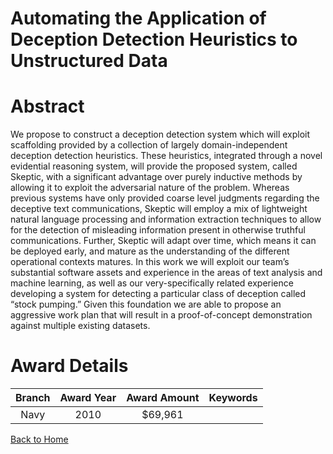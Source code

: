 
Automating the Application of Deception Detection Heuristics to Unstructured Data
=================================================================================

# Abstract


We propose to construct a deception detection system which will exploit scaffolding provided by a collection of largely domain-independent deception detection heuristics. These heuristics, integrated through a novel evidential reasoning system, will provide the proposed system, called Skeptic, with a significant advantage over purely inductive methods by allowing it to exploit the adversarial nature of the problem. Whereas previous systems have only provided coarse level judgments regarding the deceptive text communications, Skeptic will employ a mix of lightweight natural language processing and information extraction techniques to allow for the detection of misleading information present in otherwise truthful communications. Further, Skeptic will adapt over time, which means it can be deployed early, and mature as the understanding of the different operational contexts matures. In this work we will exploit our team’s substantial software assets and experience in the areas of text analysis and machine learning, as well as our very-specifically related experience developing a system for detecting a particular class of deception called “stock pumping.” Given this foundation we are able to propose an aggressive work plan that will result in a proof-of-concept demonstration against multiple existing datasets.  

# Award Details

|Branch|Award Year|Award Amount|Keywords|
| :---: | :---: | :---: | :---: |
|Navy|2010|$69,961||
  
  


[Back to Home](https://github.com/chrischow/dod_sbir_awards#1896)